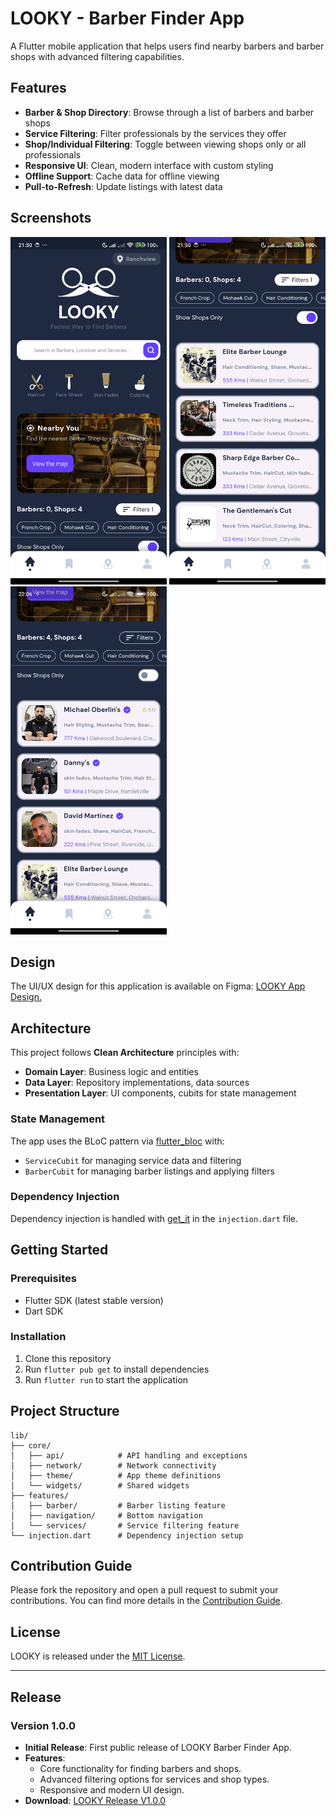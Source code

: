 # LOOKY - Barber Finder App

A Flutter mobile application that helps users find nearby barbers and barber shops with advanced filtering capabilities.

## Features

- **Barber & Shop Directory**: Browse through a list of barbers and barber shops
- **Service Filtering**: Filter professionals by the services they offer
- **Shop/Individual Filtering**: Toggle between viewing shops only or all professionals
- **Responsive UI**: Clean, modern interface with custom styling
- **Offline Support**: Cache data for offline viewing
- **Pull-to-Refresh**: Update listings with latest data

## Screenshots

<p float="left">
  <img src="Screenshot_2025_02_27_21_50_43_095_com_example_ofogh_test_app.jpg" width="250" />
  <img src="Screenshot_2025_02_27_21_50_47_969_com_example_ofogh_test_app.jpg" width="250" />
  <img src="Screenshot_2025_02_27_22_06_25_656_com_example_ofogh_test_app.jpg" width="250" />
</p>

## Design

The UI/UX design for this application is available on Figma:
[LOOKY App Design.](https://www.figma.com/file/RTqzLefF74Yg6cqNbIwEWP/Untitled?type=design&mode=design&t=Dqx6RAjPZQ9C5efv-0)

## Architecture

This project follows **Clean Architecture** principles with:

- **Domain Layer**: Business logic and entities
- **Data Layer**: Repository implementations, data sources
- **Presentation Layer**: UI components, cubits for state management

### State Management

The app uses the BLoC pattern via [flutter_bloc](https://pub.dev/packages/flutter_bloc) with:
- `ServiceCubit` for managing service data and filtering
- `BarberCubit` for managing barber listings and applying filters

### Dependency Injection

Dependency injection is handled with [get_it](https://pub.dev/packages/get_it) in the `injection.dart` file.

## Getting Started

### Prerequisites
- Flutter SDK (latest stable version)
- Dart SDK

### Installation
1. Clone this repository
2. Run `flutter pub get` to install dependencies
3. Run `flutter run` to start the application

## Project Structure
```
lib/
├── core/
│   ├── api/            # API handling and exceptions
│   ├── network/        # Network connectivity
│   ├── theme/          # App theme definitions
│   └── widgets/        # Shared widgets
├── features/
│   ├── barber/         # Barber listing feature
│   ├── navigation/     # Bottom navigation
│   └── services/       # Service filtering feature
└── injection.dart      # Dependency injection setup
```


## Contribution Guide
<p>Please fork the repository and open a pull request to submit your contributions. You can find more details in the <a href="CONTRIBUTING.md">Contribution Guide</a>.</p>

## License

LOOKY is released under the [MIT License](LICENSE).

---

## Release

### Version 1.0.0
- **Initial Release**: First public release of LOOKY Barber Finder App.
- **Features**:
  - Core functionality for finding barbers and shops.
  - Advanced filtering options for services and shop types.
  - Responsive and modern UI design.
- **Download**: [LOOKY Release V1.0.0](https://github.com/amin-khademi/LOOKY/releases/tag/V1.0.0)
